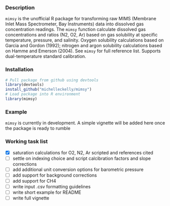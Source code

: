 ### Description  

`mimsy` is the unofficial R package for transforming raw MIMS (Membrane Inlet Mass Spectrometer, Bay Instruments) data into dissolved gas concentration readings. The `mimsy` function calculate dissolved gas concentrations and ratios (N2, O2, Ar) based on gas solubility at specific temperature, pressure, and salinity. Oxygen solubility calculations based on Garcia and Gordon (1992); nitrogen and argon solubility calculations based on Hamme and Emerson (2004). See `mimsy` for full reference list. Supports dual-temperature standard calibration.

### Installation  

```R
# Pull package from github using devtools
library(devtools)
install_github("michelleckelly/mimsy")
# Load package into R environment
library(mimsy)
```

### Example  

`mimsy` is currently in development. A simple vignette will be added here once the package is ready to rumble

### Working task list  

- [x] saturation calculations for O2, N2, Ar scripted and references cited
- [ ] settle on indexing choice and script calcibration factors and slope corrections
- [ ] add additional unit conversion options for barometric pressure
- [ ] add support for background corrections
- [ ] add support for CH4
- [ ] write input .csv formatting guidelines
- [ ] write short example for README
- [ ] write full vignette
